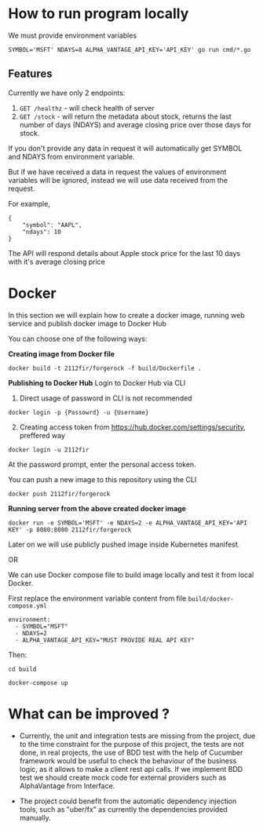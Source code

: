 # How to run program locally
We must provide environment variables
````
SYMBOL='MSFT' NDAYS=8 ALPHA_VANTAGE_API_KEY='API_KEY' go run cmd/*.go 
````

## Features
Currently we have only 2 endpoints:
1. ``GET /healthz`` - will check health of server
2. ``GET /stock`` - will return the metadata about stock, returns the last number of days (NDAYS) and
average closing price over those days for stock.

If you don't provide any data in request it will automatically get SYMBOL and NDAYS from environment variable. 

But if we have received a data in request the values of environment variables will be ignored, instead we will use
data received from the request. 

For example,
````
{
	"symbol": "AAPL",
	"ndays": 10
}
````

The API will respond details about Apple stock price for the last 10 days with it's average closing price


# Docker

In this section we will explain how to create a docker image, running web service and
publish docker image to Docker Hub

You can choose one of the following ways:

**Creating image from Docker file**
````
docker build -t 2112fir/forgerock -f build/Dockerfile .
````

**Publishing to Docker Hub**
Login to Docker Hub via CLI

1) Direct usage of password in CLI is not recommended 
````
docker login -p {Passowrd} -u {Username}
````

2) Creating access token from https://hub.docker.com/settings/security, preffered way
````
docker login -u 2112fir
````

At the password prompt, enter the personal access token.

You can push a new image to this repository using the CLI
````
docker push 2112fir/forgerock
````

**Running server from the above created docker image**
````
docker run -e SYMBOL='MSFT' -e NDAYS=2 -e ALPHA_VANTAGE_API_KEY='API KEY' -p 8080:8080 2112fir/forgerock
````

Later on we will use publicly pushed image inside Kubernetes manifest.

OR

We can use Docker compose file to build image locally and test it from local Docker.

First replace the environment variable content from file ``build/docker-compose.yml``
````
environment:
  - SYMBOL="MSFT"
  - NDAYS=2
  - ALPHA_VANTAGE_API_KEY="MUST PROVIDE REAL API KEY"
````

Then:
````
cd build

docker-compose up
````


# What can be improved ?
- Currently, the unit and integration tests are missing from the project, due to the time constraint for the purpose of this project, the tests are not done, in real projects, the use of BDD test with the help of Cucumber framework would be useful to check the behaviour of the business logic, as it allows to make a client rest api calls. 
If we implement BDD test we should create mock code for external providers such as AlphaVantage from Interface.

- The project could benefit from the automatic dependency injection tools, such as "uber/fx" as currently the dependencies
provided manually.